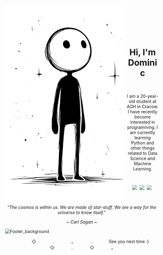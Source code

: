 <picture>
  <source media="(prefers-color-scheme: dark)" align="left" srcset="https://github.com/domi2k/domi2k/blob/main/avatar_light.png" width="400">
  <source media="(prefers-color-scheme: light)" align="left" srcset="https://github.com/domi2k/domi2k/blob/main/avatar_dark.png" width="400">
  <img alt="Avatar" align="left" src="https://github.com/domi2k/domi2k/blob/main/avatar_dark.png" width="400">
</picture>
<br><br><br><br><br><br>

<h1 align="center">Hi, I'm Dominic</h1>
<br>

<p align="center">I am a 20-year-old student at AGH in Cracow. I have recently become interested in programming. I am currently learning Python and other things related to Data Science and Machine Learning.</p>
<br>

<p align="center">
  <a href="https://github.com/domi2k"><img src="https://img.shields.io/badge/-Github-FFFFFF?style=for-the-badge&logo=Github&logoColor=black"/></a>&nbsp;
  <a href="https://discordapp.com/users/329876941631127554"><img src="https://img.shields.io/badge/-Discord-FFFFFF?style=for-the-badge&logo=Discord&logoColor=black"/></a>&nbsp;
  <a href=""><img src="https://img.shields.io/badge/-Twitter-FFFFFF?style=for-the-badge&logo=Twitter&logoColor=black"/></a>&nbsp;
</p>
<br>

<p align="center"><i>“The cosmos is within us. We are made of star-stuff. We are a way for the universe to know itself.”</i></p>
<p align="center"><i>~  Carl Sagan  ~</i></p>

<picture>
  <source media="(prefers-color-scheme: dark)" srcset="https://github.com/domi2k/domi2k/blob/main/footer_light.png">
  <source media="(prefers-color-scheme: light)" srcset="https://github.com/domi2k/domi2k/blob/main/footer_dark.png">
  <img alt="Footer_background" scr="https://github.com/domi2k/domi2k/blob/main/footer_light.png">
</picture>
<p align="center">　　　　◇　　　　.　　　　。　　　　.　　　　See you next time :)　　　　◇　　　　.　　　　◇　　　　。　　　　</p>
